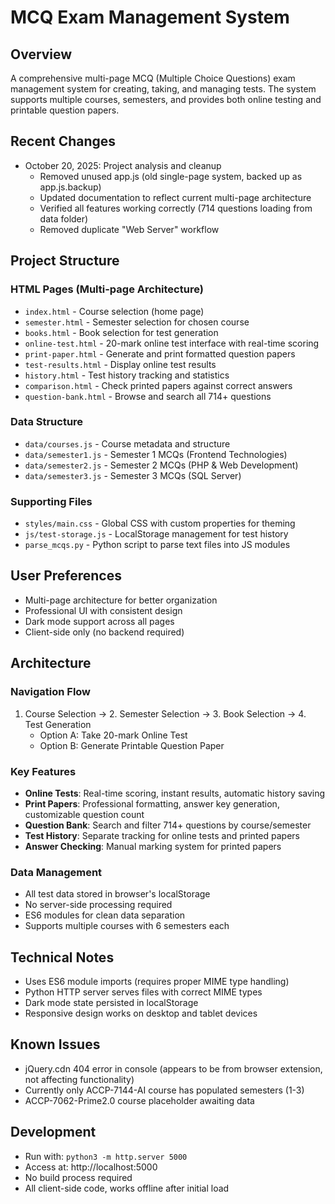 # MCQ Exam Management System

## Overview
A comprehensive multi-page MCQ (Multiple Choice Questions) exam management system for creating, taking, and managing tests. The system supports multiple courses, semesters, and provides both online testing and printable question papers.

## Recent Changes
- October 20, 2025: Project analysis and cleanup
  - Removed unused app.js (old single-page system, backed up as app.js.backup)
  - Updated documentation to reflect current multi-page architecture
  - Verified all features working correctly (714 questions loading from data folder)
  - Removed duplicate "Web Server" workflow

## Project Structure
### HTML Pages (Multi-page Architecture)
- `index.html` - Course selection (home page)
- `semester.html` - Semester selection for chosen course
- `books.html` - Book selection for test generation
- `online-test.html` - 20-mark online test interface with real-time scoring
- `print-paper.html` - Generate and print formatted question papers
- `test-results.html` - Display online test results
- `history.html` - Test history tracking and statistics
- `comparison.html` - Check printed papers against correct answers
- `question-bank.html` - Browse and search all 714+ questions

### Data Structure
- `data/courses.js` - Course metadata and structure
- `data/semester1.js` - Semester 1 MCQs (Frontend Technologies)
- `data/semester2.js` - Semester 2 MCQs (PHP & Web Development)
- `data/semester3.js` - Semester 3 MCQs (SQL Server)

### Supporting Files
- `styles/main.css` - Global CSS with custom properties for theming
- `js/test-storage.js` - LocalStorage management for test history
- `parse_mcqs.py` - Python script to parse text files into JS modules

## User Preferences
- Multi-page architecture for better organization
- Professional UI with consistent design
- Dark mode support across all pages
- Client-side only (no backend required)

## Architecture
### Navigation Flow
1. Course Selection → 2. Semester Selection → 3. Book Selection → 4. Test Generation
   - Option A: Take 20-mark Online Test
   - Option B: Generate Printable Question Paper

### Key Features
- **Online Tests**: Real-time scoring, instant results, automatic history saving
- **Print Papers**: Professional formatting, answer key generation, customizable question count
- **Question Bank**: Search and filter 714+ questions by course/semester
- **Test History**: Separate tracking for online tests and printed papers
- **Answer Checking**: Manual marking system for printed papers

### Data Management
- All test data stored in browser's localStorage
- No server-side processing required
- ES6 modules for clean data separation
- Supports multiple courses with 6 semesters each

## Technical Notes
- Uses ES6 module imports (requires proper MIME type handling)
- Python HTTP server serves files with correct MIME types
- Dark mode state persisted in localStorage
- Responsive design works on desktop and tablet devices

## Known Issues
- jQuery.cdn 404 error in console (appears to be from browser extension, not affecting functionality)
- Currently only ACCP-7144-AI course has populated semesters (1-3)
- ACCP-7062-Prime2.0 course placeholder awaiting data

## Development
- Run with: `python3 -m http.server 5000`
- Access at: http://localhost:5000
- No build process required
- All client-side code, works offline after initial load
